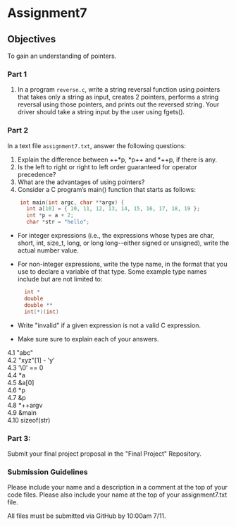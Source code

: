 # Assignment7
## Objectives

To gain an understanding of pointers.

### Part 1
1. In a program `reverse.c`, write a string reversal function using pointers that takes only a string as input, creates 2 pointers, performs a string reversal using those pointers, and prints out the reversed string.  Your driver should take a string input by the user using fgets().  

### Part 2

In a text file `assignment7.txt`, answer the following questions:

1. Explain the difference between ++*p, *p++ and *++p, if there is any. 
2. Is the left to right or right to left order guaranteed for operator precedence?
3. What are the advantages of using pointers? 
4. Consider a C program’s main() function that starts as follows:
``` C
    int main(int argc, char **argv) {
      int a[10] = { 10, 11, 12, 13, 14, 15, 16, 17, 18, 19 };
      int *p = a + 2;
      char *str = "hello";
```
- For integer expressions (i.e., the expressions whose types are char, short, int, size_t, long, or long long--either signed or unsigned), write the actual number value.
- For non-integer expressions, write the type name, in the format that you use to declare a variable of that type. Some example type names include but are not limited to:
    
    ```C
      int *
      double
      double **
      int(*)(int)
    ```
- Write "invalid" if a given expression is not a valid C expression.
- Make sure sure to explain each of your answers. 

 4.1 "abc" <br>
 4.2 "xyz"[1] - ’y’ <br>
 4.3 ’\0’ == 0 <br>
 4.4 *a <br>
 4.5 &a[0] <br>
 4.6 *p <br>
 4.7 &p <br>
 4.8 *++argv <br>
 4.9 &main <br>
 4.10 sizeof(str) <br>

### Part 3:

Submit your final project proposal in the "Final Project" Repository. 

### Submission Guidelines
Please include your name and a description in a comment at the top of your code files. Please also include your name at the top of your assignment7.txt file.

All files must be submitted via GitHub by 10:00am 7/11. 
